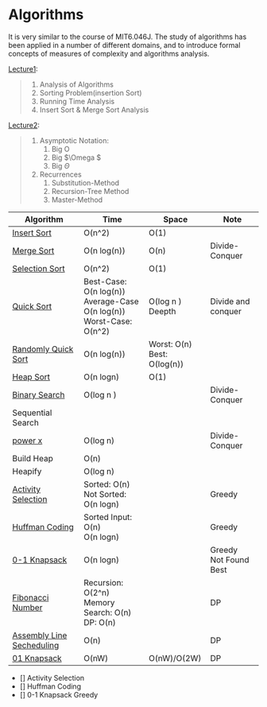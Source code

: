 # Algorithms
It is very similar to the course of MIT6.046J. The study of algorithms has been applied in a number of different  domains, and to introduce formal concepts of measures of complexity and algorithms analysis.

[Lecture1](https://github.com/nothairyyq/Algorithms/blob/main/6.046J%20%20Lec01.pdf): 

> 1.  Analysis of Algorithms
> 2. Sorting Problem(insertion Sort)
> 3. Running Time Analysis
> 4. Insert Sort & Merge Sort Analysis

[Lecture2](https://github.com/nothairyyq/Algorithms/blob/main/6.046J%20%20Lec02.pdf): 

> 1. Asymptotic Notation:
>    1. Big O
>    2. Big $\Omega $
>    3. Big $\Theta$
> 2. Recurrences
>    1. Substitution-Method
>    2. Recursion-Tree Method
>    3. Master-Method



| Algorithm     |  Time    |Space|  Note    |
| ---- | ---- | ---- |---- |
|  [Insert Sort](Algorithms/Sort/insertionSort.py)    | O(n^2)      |    O(1)  | |
|  [Merge Sort](Algorithms/Sort/mergeSort.py)    | O(n log(n))     |   O(n)  | Divide-Conquer |
| [Selection Sort](Algorithms/Sort/selectionSort.py)      |  O(n^2)   |   O(1)   | |
|[Quick Sort](Algorithms/Sort/quickSort.py)|Best-Case: O(n log(n)) <br> Average-Case O(n log(n)) <br> Worst-Case: O(n^2)| O(log n ) <br> Deepth | Divide and conquer|
|[Randomly Quick Sort](Alogrithms/Sort/random_quickSort.py)|O(n log(n))|Worst: O(n) <br> Best: O(log(n))||
|[Heap Sort]()|O(n logn)|O(1)||
|  [Binary Search](Algorithms/binarySearch)    |  O(log n )    |     | Divide-Conquer |
|  Sequential Search    |      |      | |
|  [power x](Algorithms/power.py)     | O(log n)    |       | Divide-Conquer  |
|Build Heap|O(n)|||
|Heapify|O(log n)|||
|[Activity Selection](https://github.com/nothairyyq/Algorithms/blob/main/Greedy/activitySelection.py)|Sorted: O(n) <br> Not Sorted: O(n logn)||Greedy|
|[Huffman Coding](https://github.com/nothairyyq/Algorithms/blob/main/Greedy/HuffmanCode.py)|Sorted Input: O(n) <br> O(n logn)||Greedy|
|[0-1 Knapsack](https://github.com/nothairyyq/Algorithms/blob/main/Greedy/01Knapsack.py)|O(n logn)|| Greedy <br> Not Found Best|
|[Fibonacci Number](https://github.com/nothairyyq/Algorithms/blob/main/DP/Fibonacci.py)|Recursion: O(2^n) <br> Memory Search: O(n) <br> DP: O(n)||DP|
|[Assembly Line Secheduling](https://github.com/nothairyyq/Algorithms/blob/main/DP/AssembTime.py)|O(n)||DP|
|[01 Knapsack](https://github.com/nothairyyq/Algorithms/blob/main/DP/01Knapsack.py)|O(nW)|O(nW)/O(2W)|DP|


- [] Activity Selection
- [] Huffman Coding
- [] 0-1 Knapsack Greedy
